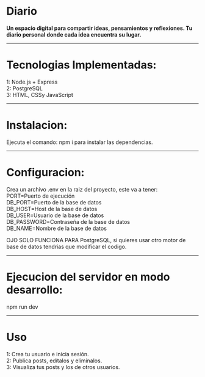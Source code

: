 # Diario
**Un espacio digital para compartir ideas, pensamientos y reflexiones. Tu diario personal donde cada idea encuentra su lugar.**  

---------------------------------

# Tecnologias Implementadas:  
1: Node.js + Express  
2: PostgreSQL  
3: HTML, CSSy JavaScript  

---------------------------------

# Instalacion:  
Ejecuta el comando: npm i  para instalar las dependencias.  

---------------------------------

# Configuracion:
Crea un archivo .env en la raiz del proyecto, este va a tener:  
     PORT=Puerto de ejecución  
     DB_PORT=Puerto de la base de datos  
     DB_HOST=Host de la base de datos  
     DB_USER=Usuario de la base de datos  
     DB_PASSWORD=Contraseña de la base de datos  
     DB_NAME=Nombre de la base de datos  

OJO SOLO FUNCIONA PARA PostgreSQL, si quieres usar otro motor de base de datos tendrias que modificar el codigo.  

---------------------------------

# Ejecucion del servidor en modo desarrollo:
npm run dev  

---------------------------------

# Uso
1: Crea tu usuario e inicia sesión.  
2: Publica posts, edítalos y elimínalos.  
3:  Visualiza tus posts y los de otros usuarios.


